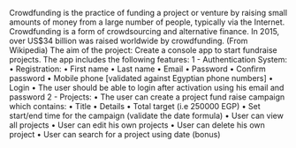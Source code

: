 Crowdfunding is the practice of funding a project or venture by raising small amounts of money from a large number of people, typically via the Internet. Crowdfunding is a form of crowdsourcing and alternative finance. In 2015, over US$34 billion was raised worldwide by crowdfunding. (From Wikipedia) The aim of the project: Create a console app to start fundraise projects. The app includes the following features: 1 - Authentication System: • Registration: • First name • Last name • Email • Password • Confirm password • Mobile phone [validated against Egyptian phone numbers] • Login • The user should be able to login after activation using his email and password 2 - Projects: • The user can create a project fund raise campaign which contains: • Title • Details • Total target (i.e 250000 EGP) • Set start/end time for the campaign (validate the date formula) • User can view all projects • User can edit his own projects • User can delete his own project • User can search for a project using date (bonus)
